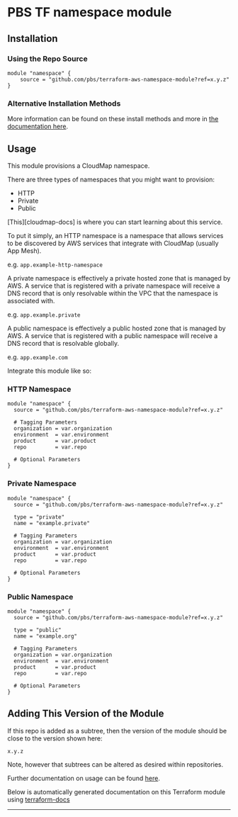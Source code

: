# PBS TF namespace module

## Installation

### Using the Repo Source

```hcl
module "namespace" {
    source = "github.com/pbs/terraform-aws-namespace-module?ref=x.y.z"
}
```

### Alternative Installation Methods

More information can be found on these install methods and more in [the documentation here](./docs/general/install).

## Usage

This module provisions a CloudMap namespace.

There are three types of namespaces that you might want to provision:

- HTTP
- Private
- Public

[This][cloudmap-docs] is where you can start learning about this service.

To put it simply, an HTTP namespace is a namespace that allows services to be discovered by AWS services that integrate with CloudMap (usually App Mesh).

e.g. `app.example-http-namespace`

A private namespace is effectively a private hosted zone that is managed by AWS. A service that is registered with a private namespace will receive a DNS record that is only resolvable within the VPC that the namespace is associated with.

e.g. `app.example.private`

A public namespace is effectively a public hosted zone that is managed by AWS. A service that is registered with a public namespace will receive a DNS record that is resolvable globally.

e.g. `app.example.com`

Integrate this module like so:

### HTTP Namespace

```hcl
module "namespace" {
  source = "github.com/pbs/terraform-aws-namespace-module?ref=x.y.z"

  # Tagging Parameters
  organization = var.organization
  environment  = var.environment
  product      = var.product
  repo         = var.repo

  # Optional Parameters
}
```

### Private Namespace

```hcl
module "namespace" {
  source = "github.com/pbs/terraform-aws-namespace-module?ref=x.y.z"

  type = "private"
  name = "example.private"

  # Tagging Parameters
  organization = var.organization
  environment  = var.environment
  product      = var.product
  repo         = var.repo

  # Optional Parameters
}
```

### Public Namespace

```hcl
module "namespace" {
  source = "github.com/pbs/terraform-aws-namespace-module?ref=x.y.z"

  type = "public"
  name = "example.org"

  # Tagging Parameters
  organization = var.organization
  environment  = var.environment
  product      = var.product
  repo         = var.repo

  # Optional Parameters
}
```

## Adding This Version of the Module

If this repo is added as a subtree, then the version of the module should be close to the version shown here:

`x.y.z`

Note, however that subtrees can be altered as desired within repositories.

Further documentation on usage can be found [here](./docs).

Below is automatically generated documentation on this Terraform module using [terraform-docs][terraform-docs]

---

[terraform-docs]: https://github.com/terraform-docs/terraform-docs
